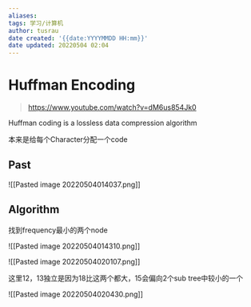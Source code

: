 ```yaml
---
aliases: 
tags: 学习/计算机
author: tusrau
date created: '{{date:YYYYMMDD HH:mm}}'
date updated: 20220504 02:04
---
```


# Huffman Encoding

>https://www.youtube.com/watch?v=dM6us854Jk0

Huffman coding is a lossless data compression algorithm

本来是给每个Character分配一个code

## Past

![[Pasted image 20220504014037.png]]

## Algorithm

找到frequency最小的两个node

![[Pasted image 20220504014310.png]]

![[Pasted image 20220504020107.png]]

这里12，13独立是因为18比这两个都大，15会偏向2个sub tree中较小的一个

![[Pasted image 20220504020430.png]]

